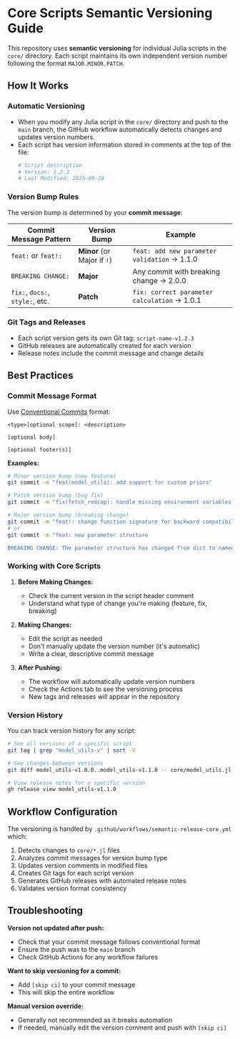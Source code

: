 # Core Scripts Semantic Versioning Guide

This repository uses **semantic versioning** for individual Julia scripts in the `core/` directory. Each script maintains its own independent version number following the format `MAJOR.MINOR.PATCH`.

## How It Works

### Automatic Versioning
- When you modify any Julia script in the `core/` directory and push to the `main` branch, the GitHub workflow automatically detects changes and updates version numbers.
- Each script has version information stored in comments at the top of the file:
  ```julia
  # Script description
  # Version: 1.2.3
  # Last Modified: 2025-09-28
  ```

### Version Bump Rules
The version bump is determined by your **commit message**:

| Commit Message Pattern | Version Bump | Example |
|------------------------|--------------|---------|
| `feat:` or `feat!:` | **Minor** (or Major if `!`) | `feat: add new parameter validation` → 1.1.0 |
| `BREAKING CHANGE:` | **Major** | Any commit with breaking change → 2.0.0 |
| `fix:`, `docs:`, `style:`, etc. | **Patch** | `fix: correct parameter calculation` → 1.0.1 |

### Git Tags and Releases
- Each script version gets its own Git tag: `script-name-v1.2.3`
- GitHub releases are automatically created for each version
- Release notes include the commit message and change details

## Best Practices

### Commit Message Format
Use [Conventional Commits](https://www.conventionalcommits.org/) format:
```
<type>[optional scope]: <description>

[optional body]

[optional footer(s)]
```

**Examples:**
```bash
# Minor version bump (new feature)
git commit -m "feat(model_utils): add support for custom priors"

# Patch version bump (bug fix)  
git commit -m "fix(fetch_redcap): handle missing environment variables gracefully"

# Major version bump (breaking change)
git commit -m "feat!: change function signature for backward compatibility"
# or
git commit -m "feat: new parameter structure

BREAKING CHANGE: The parameter structure has changed from dict to named tuple"
```

### Working with Core Scripts

1. **Before Making Changes:**
   - Check the current version in the script header comment
   - Understand what type of change you're making (feature, fix, breaking)

2. **Making Changes:**
   - Edit the script as needed
   - Don't manually update the version number (it's automatic)
   - Write a clear, descriptive commit message

3. **After Pushing:**
   - The workflow will automatically update version numbers
   - Check the Actions tab to see the versioning process
   - New tags and releases will appear in the repository

### Version History
You can track version history for any script:
```bash
# See all versions of a specific script
git tag | grep "model_utils-v" | sort -V

# See changes between versions
git diff model_utils-v1.0.0..model_utils-v1.1.0 -- core/model_utils.jl

# View release notes for a specific version
gh release view model_utils-v1.1.0
```

## Workflow Configuration

The versioning is handled by `.github/workflows/semantic-release-core.yml` which:
1. Detects changes to `core/*.jl` files
2. Analyzes commit messages for version bump type
3. Updates version comments in modified files
4. Creates Git tags for each script version
5. Generates GitHub releases with automated release notes
6. Validates version format consistency

## Troubleshooting

**Version not updated after push:**
- Check that your commit message follows conventional format
- Ensure the push was to the `main` branch
- Check GitHub Actions for any workflow failures

**Want to skip versioning for a commit:**
- Add `[skip ci]` to your commit message
- This will skip the entire workflow

**Manual version override:**
- Generally not recommended as it breaks automation
- If needed, manually edit the version comment and push with `[skip ci]`
